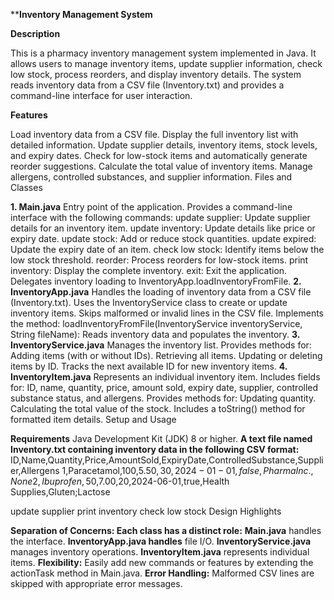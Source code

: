****Inventory Management System**

**Description**

This is a pharmacy inventory management system implemented in Java. It allows users to manage inventory items, update supplier information, check low stock, process reorders, and display inventory details. The system reads inventory data from a CSV file (Inventory.txt) and provides a command-line interface for user interaction.

**Features**

Load inventory data from a CSV file.
Display the full inventory list with detailed information.
Update supplier details, inventory items, stock levels, and expiry dates.
Check for low-stock items and automatically generate reorder suggestions.
Calculate the total value of inventory items.
Manage allergens, controlled substances, and supplier information.
Files and Classes

**1. Main.java**
Entry point of the application.
Provides a command-line interface with the following commands:
update supplier: Update supplier details for an inventory item.
update inventory: Update details like price or expiry date.
update stock: Add or reduce stock quantities.
update expired: Update the expiry date of an item.
check low stock: Identify items below the low stock threshold.
reorder: Process reorders for low-stock items.
print inventory: Display the complete inventory.
exit: Exit the application.
Delegates inventory loading to InventoryApp.loadInventoryFromFile.
**2. InventoryApp.java**
Handles the loading of inventory data from a CSV file (Inventory.txt).
Uses the InventoryService class to create or update inventory items.
Skips malformed or invalid lines in the CSV file.
Implements the method:
loadInventoryFromFile(InventoryService inventoryService, String fileName): Reads inventory data and populates the inventory.
**3. InventoryService.java**
Manages the inventory list.
Provides methods for:
Adding items (with or without IDs).
Retrieving all items.
Updating or deleting items by ID.
Tracks the next available ID for new inventory items.
**4. InventoryItem.java**
Represents an individual inventory item.
Includes fields for:
ID, name, quantity, price, amount sold, expiry date, supplier, controlled substance status, and allergens.
Provides methods for:
Updating quantity.
Calculating the total value of the stock.
Includes a toString() method for formatted item details.
Setup and Usage

**Requirements**
Java Development Kit (JDK) 8 or higher.
**A text file named Inventory.txt containing inventory data in the following CSV format:**
ID,Name,Quantity,Price,AmountSold,ExpiryDate,ControlledSubstance,Supplier,Allergens
1,Paracetamol,100,$5.50,30,2024-01-01,false,Pharma Inc.,None
2,Ibuprofen,50,$7.00,20,2024-06-01,true,Health Supplies,Gluten;Lactose


update supplier
print inventory
check low stock
Design Highlights

**Separation of Concerns: Each class has a distinct role:**
**Main.java** handles the interface.
**InventoryApp.java handles** file I/O.
**InventoryService.java** manages inventory operations.
**InventoryItem.java** represents individual items.
**Flexibility:** Easily add new commands or features by extending the actionTask method in Main.java.
**Error Handling:** Malformed CSV lines are skipped with appropriate error messages.
